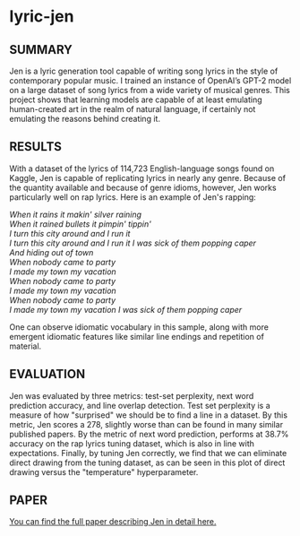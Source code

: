 # lyric-jen

## SUMMARY

Jen is a lyric generation tool capable of writing song lyrics in the style of contemporary popular music. I trained an instance of OpenAI’s GPT-2 model on a large dataset of song lyrics from a wide variety of musical genres. This project shows that learning models are capable of at least emulating human-created art in the realm of natural language, if certainly not emulating the reasons behind creating it. 

## RESULTS

With a dataset of the lyrics of 114,723 English-language songs found on Kaggle, Jen is capable of replicating lyrics in nearly any genre. Because of the quantity available and because of genre idioms, however, Jen works particularly well on rap lyrics. Here is an example of Jen's rapping:  

*When it rains it makin' silver raining  
When it rained bullets it pimpin' tippin'  
I turn this city around and I run it  
I turn this city around and I run it I was sick of them popping caper  
And hiding out of town  
When nobody came to party  
I made my town my vacation  
When nobody came to party  
I made my town my vacation  
When nobody came to party  
I made my town my vacation I was sick of them popping caper*

One can observe idiomatic vocabulary in this sample, along with more emergent idiomatic features like similar line endings and repetition of material.

## EVALUATION

Jen was evaluated by three metrics: test-set perplexity, next word prediction accuracy, and line overlap detection. Test set perplexity is a measure of how "surprised" we should be to find a line in a dataset. By this metric, Jen scores a 278, slightly worse than can be found in many similar published papers. By the metric of next word prediction, performs at 38.7% accuracy on the rap lyrics tuning dataset, which is also in line with expectations. Finally, by tuning Jen correctly, we find that we can eliminate direct drawing from the tuning dataset, as can be seen in this plot of direct drawing versus the "temperature" hyperparameter.

## PAPER

[You can find the full paper describing Jen in detail here.](https://jagilley.github.io/resources/Gilley_Final_Paper.pdf)